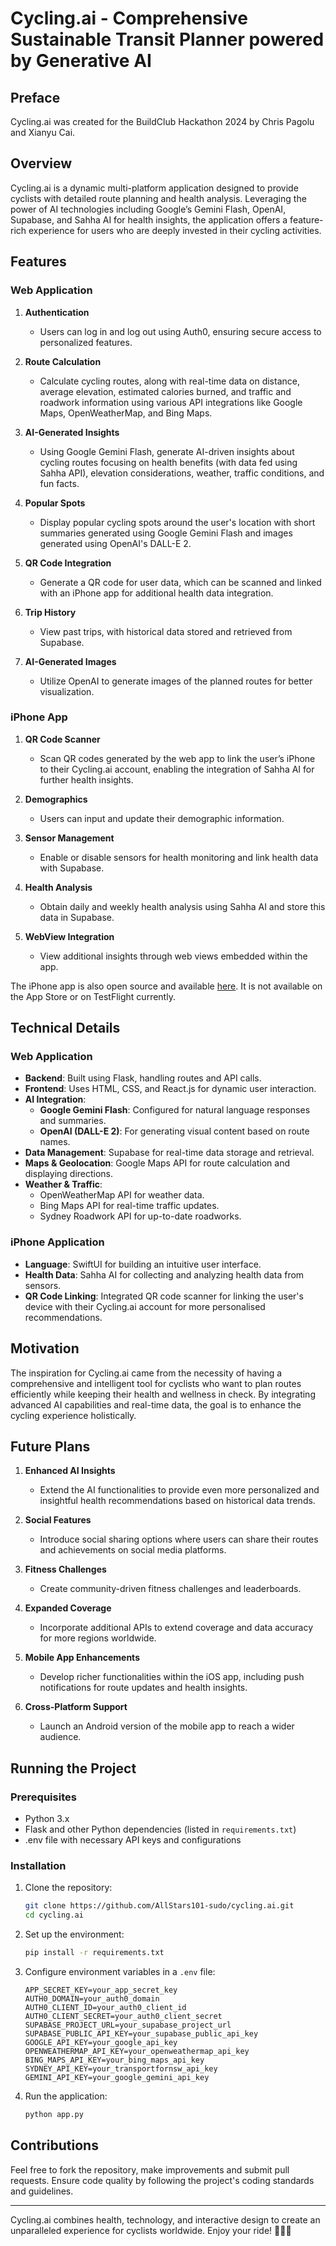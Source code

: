 # Cycling.ai - Comprehensive Sustainable Transit Planner powered by Generative AI

## Preface

Cycling.ai was created for the BuildClub Hackathon 2024 by Chris Pagolu and Xianyu Cai.

## Overview

Cycling.ai is a dynamic multi-platform application designed to provide cyclists with detailed route planning and health analysis. Leveraging the power of AI technologies including Google’s Gemini Flash, OpenAI, Supabase, and Sahha AI for health insights, the application offers a feature-rich experience for users who are deeply invested in their cycling activities.

## Features

### Web Application

1. **Authentication**
   - Users can log in and log out using Auth0, ensuring secure access to personalized features.

2. **Route Calculation**
   - Calculate cycling routes, along with real-time data on distance, average elevation, estimated calories burned, and traffic and roadwork information using various API integrations like Google Maps, OpenWeatherMap, and Bing Maps.

3. **AI-Generated Insights**
   - Using Google Gemini Flash, generate AI-driven insights about cycling routes focusing on health benefits (with data fed using Sahha API), elevation considerations, weather, traffic conditions, and fun facts.

4. **Popular Spots**
   - Display popular cycling spots around the user's location with short summaries generated using Google Gemini Flash and images generated using OpenAI's DALL-E 2.

5. **QR Code Integration**
   - Generate a QR code for user data, which can be scanned and linked with an iPhone app for additional health data integration.

6. **Trip History**
   - View past trips, with historical data stored and retrieved from Supabase.

7. **AI-Generated Images**
   - Utilize OpenAI to generate images of the planned routes for better visualization.

### iPhone App

1. **QR Code Scanner**
   - Scan QR codes generated by the web app to link the user’s iPhone to their Cycling.ai account, enabling the integration of Sahha AI for further health insights.

2. **Demographics**
   - Users can input and update their demographic information.

3. **Sensor Management**
   - Enable or disable sensors for health monitoring and link health data with Supabase.

4. **Health Analysis**
   - Obtain daily and weekly health analysis using Sahha AI and store this data in Supabase.

5. **WebView Integration**
   - View additional insights through web views embedded within the app.

The iPhone app is also open source and available [here](https://github.com/AllStars101-sudo/cycling.ai-ios). It is not available on the App Store or on TestFlight currently.

## Technical Details

### Web Application

- **Backend**: Built using Flask, handling routes and API calls.
- **Frontend**: Uses HTML, CSS, and React.js for dynamic user interaction.
- **AI Integration**: 
  - **Google Gemini Flash**: Configured for natural language responses and summaries.
  - **OpenAI (DALL-E 2)**: For generating visual content based on route names.
- **Data Management**: Supabase for real-time data storage and retrieval.
- **Maps & Geolocation**: Google Maps API for route calculation and displaying directions.
- **Weather & Traffic**: 
  - OpenWeatherMap API for weather data.
  - Bing Maps API for real-time traffic updates.
  - Sydney Roadwork API for up-to-date roadworks.
  
### iPhone Application

- **Language**: SwiftUI for building an intuitive user interface.
- **Health Data**: Sahha AI for collecting and analyzing health data from sensors.
- **QR Code Linking**: Integrated QR code scanner for linking the user's device with their Cycling.ai account for more personalised recommendations.

## Motivation

The inspiration for Cycling.ai came from the necessity of having a comprehensive and intelligent tool for cyclists who want to plan routes efficiently while keeping their health and wellness in check. By integrating advanced AI capabilities and real-time data, the goal is to enhance the cycling experience holistically.

## Future Plans

1. **Enhanced AI Insights**
   - Extend the AI functionalities to provide even more personalized and insightful health recommendations based on historical data trends.
   
2. **Social Features**
   - Introduce social sharing options where users can share their routes and achievements on social media platforms.

3. **Fitness Challenges**
   - Create community-driven fitness challenges and leaderboards.

4. **Expanded Coverage**
   - Incorporate additional APIs to extend coverage and data accuracy for more regions worldwide.

5. **Mobile App Enhancements**
   - Develop richer functionalities within the iOS app, including push notifications for route updates and health insights.

6. **Cross-Platform Support**
   - Launch an Android version of the mobile app to reach a wider audience.

## Running the Project

### Prerequisites

- Python 3.x
- Flask and other Python dependencies (listed in `requirements.txt`)
- .env file with necessary API keys and configurations

### Installation

1. Clone the repository:
   ```bash
   git clone https://github.com/AllStars101-sudo/cycling.ai.git
   cd cycling.ai
   ```

2. Set up the environment:
   ```bash
   pip install -r requirements.txt
   ```

3. Configure environment variables in a `.env` file:
   ```env
   APP_SECRET_KEY=your_app_secret_key
   AUTH0_DOMAIN=your_auth0_domain
   AUTH0_CLIENT_ID=your_auth0_client_id
   AUTH0_CLIENT_SECRET=your_auth0_client_secret
   SUPABASE_PROJECT_URL=your_supabase_project_url
   SUPABASE_PUBLIC_API_KEY=your_supabase_public_api_key
   GOOGLE_API_KEY=your_google_api_key
   OPENWEATHERMAP_API_KEY=your_openweathermap_api_key
   BING_MAPS_API_KEY=your_bing_maps_api_key
   SYDNEY_API_KEY=your_transportfornsw_api_key
   GEMINI_API_KEY=your_google_gemini_api_key
   ```

4. Run the application:
   ```bash
   python app.py
   ```

## Contributions

Feel free to fork the repository, make improvements and submit pull requests. Ensure code quality by following the project's coding standards and guidelines.

---

Cycling.ai combines health, technology, and interactive design to create an unparalleled experience for cyclists worldwide. Enjoy your ride! 🚴‍♂️✨
